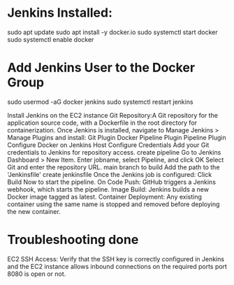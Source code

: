
# Jenkins Installed:
sudo apt update
sudo apt install -y docker.io
sudo systemctl start docker
sudo systemctl enable docker
# Add Jenkins User to the Docker Group
sudo usermod -aG docker jenkins
sudo systemctl restart jenkins

Install Jenkins on the EC2 instance 
Git Repository:A Git repository for the application source code, with a Dockerfile in the root directory for containerization.
Once Jenkins is installed, navigate to Manage Jenkins > Manage Plugins and install:
             Git Plugin
            Docker Pipeline Plugin
             Pipeline Plugin
Configure Docker on Jenkins Host
Configure Credentials
Add your Git credentials to Jenkins for repository access.
create pipeline
    Go to Jenkins Dashboard > New Item.
    Enter  jobname, select Pipeline, and click OK
Select Git and enter the repository URL.
main branch to build 
Add the path to the 'Jenkinsfile'
create jenkinsfile
Once the Jenkins job is configured:
Click Build Now to start the pipeline.
On Code Push: GitHub triggers a Jenkins webhook, which starts the pipeline.
Image Build: Jenkins builds a new Docker image tagged as latest.
Container Deployment: Any existing container using the same name is stopped and removed before deploying the new container.
# Troubleshooting done
EC2 SSH Access: Verify that the SSH key is correctly configured in Jenkins and the EC2 instance allows inbound connections on the required ports 
port 8080 is open or not.
